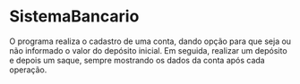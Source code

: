 # SistemaBancario
O programa realiza o cadastro de uma conta, dando opção para que seja ou não informado o valor do depósito inicial. Em seguida, realizar um depósito e depois um saque, sempre mostrando os dados da conta após cada operação.

